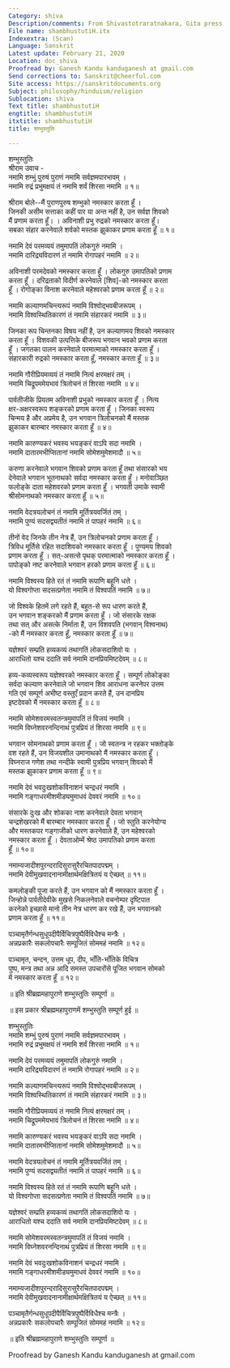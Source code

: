```yaml
---
Category: shiva
Description/comments: From Shivastotraratnakara, Gita press
File name: shambhustutiH.itx
Indexextra: (Scan)
Language: Sanskrit
Latest update: February 21, 2020
Location: doc_shiva
Proofread by: Ganesh Kandu kanduganesh at gmail.com
Send corrections to: Sanskrit@cheerful.com
Site access: https://sanskritdocuments.org
Subject: philosophy/hinduism/religion
Sublocation: shiva
Text title: shambhustutiH
engtitle: shambhustutiH
itxtitle: shambhustutiH
title: शम्भुस्तुतिः

---
```

  
 शम्भुस्तुतिः   
श्रीराम उवाच -  
नमामि शम्भुं पुरुषं पुराणं नमामि सर्वज्ञमपारभावम् ।  
नमामि रुद्रं प्रभुमक्षयं तं नमामि शर्वं शिरसा नमामि ॥ १॥  
  
श्रीराम बोले--मैं पुराणपुरुष शम्भुको नमस्कार करता हूँ ।  
जिनकी असीम सत्ताका कहीं पार या अन्त नहीं है, उन सर्वज्ञ शिवको  
मैं प्रणाम करता हूँ। । अविनाशी प्रभु रुद्रको नमस्कार करता हूँ।  
सबका संहार करनेवाले शर्वको मस्तक झुकाकर प्रणाम करता हूँ ॥ १॥  
  
नमामि देवं परमव्ययं तमुमापतिं लोकगुरुं नमामि ।  
नमामि दारिद्र्यविदारणं तं नमामि रोगापहरं नमामि ॥ २॥  
  
अविनाशी परमदेवको नमस्कार करता हूँ  । लोकगुरु उमापतिको प्रणाम  
करता हूँ । दरिद्रताको विदीर्ण करनेवाले [शिव]-को नमस्कार करता  
हूँ । रोगोङ्का विनाश करनेवाले महेश्वरको प्रणाम करता हूँ ॥ २॥  
  
नमामि कल्याणमचिन्त्यरूपं नमामि विश्वोद्भवबीजरूपम् ।  
नमामि विश्वस्थितिकारणं तं नमामि संहारकरं नमामि ॥ ३॥  
  
जिनका रूप चिन्तनका विषय नहीं है, उन कल्याणमय शिवको नमस्कार  
करता हूँ । विशवकी उत्पत्तिके बीजरूप भगवान भवको प्रणाम करता  
हूँ । जगतका पालन करनेवाले परमात्माको नमस्कार करता हूँ ।  
संहारकारी रुद्रको नमस्कार करता हूँ, नमस्कार करता हूँ ॥ ३॥  
  
नमामि गौरीप्रियमव्ययं तं नमामि नित्यं क्षरमक्षरं तम् ।  
नमामि चिद्रूपममेयभावं त्रिलोचनं तं शिरसा नमामि ॥ ४॥  
  
पार्वतीजीके प्रियतम अविनाशी प्रभुको नमस्कार करता हूँ । नित्य  
क्षर-अक्षरस्वरूप शङ्करको प्रणाम करता हूँ । जिनका स्वरूप  
चिन्मय है और अप्रमेय है, उन भगवान त्रिलोचनको मैं मस्तक  
झुकाकर बारम्बार नमस्कार करता हूँ ॥ ४॥  
  
नमामि कारुण्यकरं भवस्य भयङ्करं वाऽपि सदा नमामि ।  
नमामि दातारमभीप्सितानां नमामि सोमेशमुमेशमादौ ॥ ५॥  
  
करुणा करनेवाले भगवान शिवको प्रणाम करता हूँ तथा संसारको भय  
देनेवाले भगवान भूतनाथको सर्वदा नमस्कार करता हुँ । मनोवाञ्छित  
फलोङ्के दाता महेशवरको प्रणाम करता हूँ । भगवती उमाके स्वामी  
श्रीसोमनाथको नमस्कार करता हूँ ॥ ५॥  
  
नमामि वेदत्रयलोचनं तं नमामि मूर्तित्रयवर्जितं तम् ।  
नमामि पुण्यं सदसद्व्यतीतं नमामि तं पापहरं नमामि ॥ ६॥  
  
तीनों वेद जिनके तीन नेत्र हैं, उन त्रिलोचनको प्रणाम करता हूँ ।  
त्रिविध मूर्तिसे रहित सदाशिवको नमस्कार करता हूँ । पुण्यमय शिवको  
प्रणाम करता हूँ । सत्-असत्से पृथक् परमात्माको नमस्कार करता हूँ ।  
पापोङ्को नष्ट करनेवाले भगवान हरको प्रणाम करता हूँ ॥ ६॥  
  
नमामि विश्वस्य हिते रतं तं नमामि रूपाणि बहूनि धत्ते ।  
यो विश्वगोप्ता सदसत्प्रणेता नमामि तं विश्वपतिं नमामि ॥ ७॥  
  
जो विश्वके हितमें लगे रहते हैं, बहुत-से रूप धारण करते हैं,  
उन भगवान शङ्करको मैं प्रणाम करता हूँ । जो संसारके रक्षक  
तथा सत् और असत्के निर्माता हैं, उन विशवपति (भगवान् विश्वनाथ)  
-को मैं नमस्कार करता हूँ, नमस्कार करता हूँ ॥ ७॥  
  
यज्ञेश्वरं सम्प्रति हव्यकव्यं तथागतिं लोकसदाशिवो यः ।  
आराधितो यश्च ददाति सर्व नमामि दानप्रियमिष्टदेवम् ॥ ८॥  
  
हव्य-कव्यस्वरूप यज्ञेश्वरको नमस्कार करता हूँ । सम्पूर्ण लोकोङ्का  
सर्वदा कल्याण करनेवाले जो भगवान शिव आराधना करनेपर उत्तम  
गति एवं सम्पूर्ण अभीष्ट वस्तुएँ प्रदान करते हैं, उन दानप्रिय  
इष्टदेवको मैं नमस्कार करता हूँ ॥ ८॥  
  
नमामि सोमेशवरमस्वतन्त्रमुमापतिं तं विजयं नमामि ।  
नमामि विघ्नेशवरनन्दिनाथं पुत्रप्रियं तं शिरसा नमामि ॥ ९॥  
  
भगवान सोमनाथको प्रणाम करता हूँ । जो स्वतन्त्र न रहकर भक्तोङ्के  
वश रहते हैं, उन विजयशील उमानाथको मैं नमस्कार करता हूँ ।  
विघ्नराज गणेश तथा नन्दीके स्वामी पुत्रप्रिय भगवान् शिवको मैं  
मस्तक झुकाकर प्रणाम करता हूँ ॥ ९॥  
  
नमामि देवं भवदुःखशोकविनाशनं चन्द्रधरं नमामि ।  
नमामि गङ्गाधरमीशमीड्यमुमाधवं देववरं नमामि ॥ १०॥  
  
संसारके दुःख और शोकका नाश करनेवाले देवता भगवान्  
चन्द्रशेखरको मैं बारम्बार नमस्कार करता हूँ । जो स्तुति करनेयोग्य  
और मस्तकपर गङ्गाजीको धारण करनेवाले हैं, उन महेश्वरको  
नमस्कार करता हूँ  । देवताओम्में श्रेष्ठ उमापतिको प्रणाम करता  
हूँ ॥ १०॥  
  
नमाम्यजादीशपुरन्दरादिसुरासुरैरचितपादपद्मम्  ।  
नमामि देवीमुखवादनानामीक्षार्थमक्षित्रितयं य ऐच्छत् ॥ ११॥  
  
कमलोङ्की पूजा करते हैं, उन भगवान को मैं नमस्कार करता हूँ ।  
जिन्होन्ने पार्वतीदेवीके मुखसे निकलनेवाले वचनोम्पर दृष्टिपात  
करनेको इच्छासे मानो तीन नेत्र धारण कर रखे हैं, उन भगवानको  
प्रणाम करता हूँ ॥ ११॥  
  
पञ्चामृतैर्गन्धसुधूपदीपैर्विचित्रपुष्पैर्विविधैश्च मन्त्रैः  ।  
अन्नप्रकारैः सकलोपचारैः सम्पूजितं सोममहं नमामि ॥ १२॥  
  
पञ्चामृत, चन्दन, उत्तम धूप, दीप, भाँति-भाँतिके विचित्र  
पुष्प, मन्त्र तथा अन्न आदि समस्त उपचारोंसे पूजित भगवान सोमको  
में नमस्कार करता हूँ ॥ १२॥  
  
॥ इति श्रीब्रह्ममहापुराणे शम्भुस्तुतिः सम्पूर्णा ॥  
  
॥ इस प्रकार श्रीब्रह्ममहापुराणमें शम्भुस्तुति सम्पूर्ण हुई ॥  
  
शम्भुस्तुतिः  
नमामि शम्भुं पुरुषं पुराणं नमामि सर्वज्ञमपारभावम् ।  
नमामि रुद्रं प्रभुमक्षयं तं नमामि शर्वं शिरसा नमामि ॥ १॥  
  
नमामि देवं परमव्ययं तमुमापतिं लोकगुरुं नमामि ।  
नमामि दारिद्र्यविदारणं तं नमामि रोगापहरं नमामि ॥ २॥  
  
नमामि कल्याणमचिन्त्यरूपं नमामि विश्वोद्भवबीजरूपम् ।  
नमामि विश्वस्थितिकारणं तं नमामि संहारकरं नमामि ॥ ३॥  
  
नमामि गौरीप्रियमव्ययं तं नमामि नित्यं क्षरमक्षरं तम् ।  
नमामि चिद्रूपममेयभावं त्रिलोचनं तं शिरसा नमामि ॥ ४॥  
  
नमामि कारुण्यकरं भवस्य भयङ्करं वाऽपि सदा नमामि ।  
नमामि दातारमभीप्सितानां नमामि सोमेशमुमेशमादौ ॥ ५॥  
  
नमामि वेदत्रयलोचनं तं नमामि मूर्तित्रयवर्जितं तम् ।  
नमामि पुण्यं सदसद्व्यतीतं नमामि तं पापहरं नमामि ॥ ६॥  
  
नमामि विश्वस्य हिते रतं तं नमामि रूपाणि बहूनि धत्ते ।  
यो विश्वगोप्ता सदसत्प्रणेता नमामि तं विश्वपतिं नमामि ॥ ७॥  
  
यज्ञेश्वरं सम्प्रति हव्यकव्यं तथागतिं लोकसदाशिवो यः ।  
आराधितो यश्च ददाति सर्व नमामि दानप्रियमिष्टदेवम् ॥ ८॥  
  
नमामि सोमेशवरमस्वतन्त्रमुमापतिं तं विजयं नमामि ।  
नमामि विघ्नेशवरनन्दिनाथं पुत्रप्रियं तं शिरसा नमामि ॥ ९॥  
  
नमामि देवं भवदुःखशोकविनाशनं चन्द्रधरं नमामि ।  
नमामि गङ्गाधरमीशमीड्यमुमाधवं देववरं नमामि ॥ १०॥  
  
नमाम्यजादीशपुरन्दरादिसुरासुरैरचितपादपद्मम्  ।  
नमामि देवीमुखवादनानामीक्षार्थमक्षित्रितयं य ऐच्छत् ॥ ११॥  
  
पञ्चामृतैर्गन्धसुधूपदीपैर्विचित्रपुष्पैर्विविधैश्च मन्त्रैः  ।  
अन्नप्रकारैः सकलोपचारैः सम्पूजितं सोममहं नमामि ॥ १२॥  
  
॥ इति श्रीब्रह्ममहापुराणे शम्भुस्तुतिः सम्पूर्णा ॥  
  
  
Proofread by Ganesh Kandu kanduganesh at gmail.com  
  
